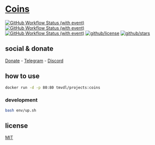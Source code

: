 # [Coins](https://github.com/brtmvdl/coins)

[![GitHub Workflow Status (with event)](https://img.shields.io/github/actions/workflow/status/brtmvdl/coins/docker-pull.yml?label=Docker%20pull&link=https%3A%2F%2Fgithub.com%2Fbrtmvdl%2Fcoins%2Factions%2Fworkflows%2Fdocker-pull.yml)](https://github.com/brtmvdl/coins/blob/main/.github/workflows/docker-push.yml) [![GitHub Workflow Status (with event)](https://img.shields.io/github/actions/workflow/status/brtmvdl/coins/docker-push.yml?label=Docker%20push&link=https%3A%2F%2Fgithub.com%2Fbrtmvdl%2Fcoins%2Factions%2Fworkflows%2Fdocker-push.yml)](https://github.com/brtmvdl/coins/actions/workflows/docker-push.yml) [![GitHub Workflow Status (with event)](https://img.shields.io/github/actions/workflow/status/brtmvdl/coins/github-release.yml?label=GitHub%20release&link=https%3A%2F%2Fgithub.com%2Fbrtmvdl%2Fcoins%2Factions%2Fworkflows%2Fgithub-release.yml)](https://github.com/brtmvdl/coins/actions/workflows/github-release.yml) [![github/license](https://img.shields.io/github/license/brtmvdl/coins)](https://img.shields.io/github/license/brtmvdl/coins)  [![github/stars](https://img.shields.io/github/stars/brtmvdl/coins?style=social)](https://img.shields.io/github/stars/brtmvdl/coins?style=social)

## social & donate

[Donate](https://link.mercadopago.com.br/brtmvdl) - [Telegram](https://t.me/+KRmg5MlqgMk0MTg5) - [Discord](https://discord.gg/auCmnvV2)

## how to use

```sh
docker run -d -p 80:80 tmvdl/projects:coins
```

### development

```sh
bash env/up.sh
```

## license

[MIT](./LICENSE)
